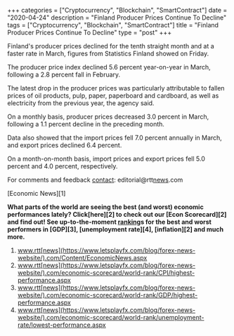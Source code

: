 +++
categories = ["Cryptocurrency", "Blockchain", "SmartContract"]
date = "2020-04-24"
description = "Finland Producer Prices Continue To Decline"
tags = ["Cryptocurrency", "Blockchain", "SmartContract"]
title = "Finland Producer Prices Continue To Decline"
type = "post"
+++

Finland's producer prices declined for the tenth straight month and at a
faster rate in March, figures from Statistics Finland showed on Friday.

The producer price index declined 5.6 percent year-on-year in March,
following a 2.8 percent fall in February.

The latest drop in the producer prices was particularly attributable to
fallen prices of oil products, pulp, paper, paperboard and cardboard, as
well as electricity from the previous year, the agency said.

On a monthly basis, producer prices decreased 3.0 percent in March,
following a 1.1 percent decline in the preceding month.

Data also showed that the import prices fell 7.0 percent annually in
March, and export prices declined 6.4 percent.

On a month-on-month basis, import prices and export prices fell 5.0
percent and 4.0 percent, respectively.

For comments and feedback [contact](https://www.playgroundfx.com/contact/): editorial@rtt[news](https://www.letsplayfx.com/blog/forex-news-website/).com

[Economic News][1]

 **What parts of the world are seeing the best (and worst) economic
performances lately? Click[here][2] to check out our [Econ Scorecard][2]
and find out! See up-to-the-moment [ranking](https://www.playgroundfx.com/blog/crypto-exchange-ranking/)s for the best and worst
performers in [GDP][3], [unemployment rate][4], [inflation][2] and much
more.**

   1. www.rtt[news](https://www.letsplayfx.com/blog/forex-news-website/).com/Content/EconomicNews.aspx
   2. www.rtt[news](https://www.letsplayfx.com/blog/forex-news-website/).com/economic-scorecard/world-rank/CPI/highest-performance.aspx
   3. www.rtt[news](https://www.letsplayfx.com/blog/forex-news-website/).com/economic-scorecard/world-rank/GDP/highest-performance.aspx
   4. www.rtt[news](https://www.letsplayfx.com/blog/forex-news-website/).com/economic-scorecard/world-rank/unemployment-rate/lowest-performance.aspx